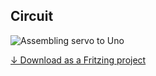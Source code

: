 ## Circuit

![Assembling servo to Uno](./circuit.fz.png)

[↓ Download as a Fritzing project](./circuit.fzz)
